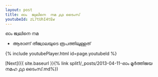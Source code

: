 ```yaml
---
layout: post
title: ഓം  ജ്വലിനെ  നമ ൧൧ ടൈംസ്
youtubeId: zL7tUhI4tEw
---
```

 
 
ഓം  ജ്വലിനെ  നമ 
 
 -  ആരാണ് തീജ്വാലയുടെ രൂപത്തിലുള്ളത് 
 
  
 
  
 
 
 
 
 
 


{% include youtubePlayer.html id=page.youtubeId %}
 
[Next]({{ site.baseurl }}{% link  split1/_posts/2013-04-11-ഓം മൂർത്തിജയ നമഹ ൧൧ ടൈംസ്.md%})
 
